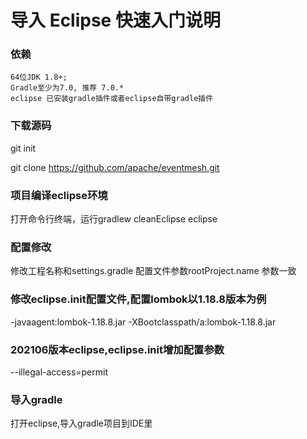 # 导入 Eclipse 快速入门说明

### 依赖

```
64位JDK 1.8+;
Gradle至少为7.0, 推荐 7.0.*
eclipse 已安装gradle插件或者eclipse自带gradle插件
```

### 下载源码

git init

git clone <https://github.com/apache/eventmesh.git>

### 项目编译eclipse环境

打开命令行终端，运行gradlew cleanEclipse eclipse

### 配置修改

修改工程名称和settings.gradle 配置文件参数rootProject.name 参数一致

### 修改eclipse.init配置文件,配置lombok以1.18.8版本为例

-javaagent:lombok-1.18.8.jar
-XBootclasspath/a:lombok-1.18.8.jar

### 202106版本eclipse,eclipse.init增加配置参数

--illegal-access=permit

### 导入gradle

打开eclipse,导入gradle项目到IDE里